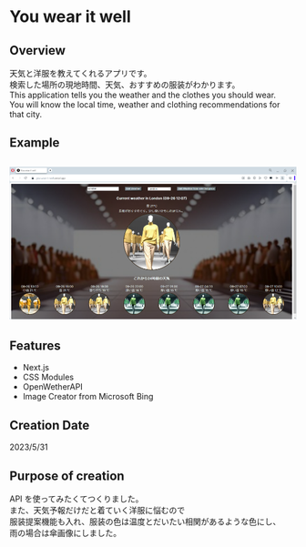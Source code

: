 # You wear it well

## Overview

天気と洋服を教えてくれるアプリです。  
検索した場所の現地時間、天気、おすすめの服装がわかります。  
This application tells you the weather and the clothes you should wear.  
You will know the local time, weather and clothing recommendations for that city.

## Example

## ![example.png](/public/img/example.png "example.png")

## Features

- Next.js
- CSS Modules
- OpenWetherAPI
- Image Creator from Microsoft Bing

## Creation Date

2023/5/31

## Purpose of creation

API を使ってみたくてつくりました。  
また、天気予報だけだと着ていく洋服に悩むので  
服装提案機能も入れ、服装の色は温度とだいたい相関があるような色にし、  
雨の場合は傘画像にしました。
